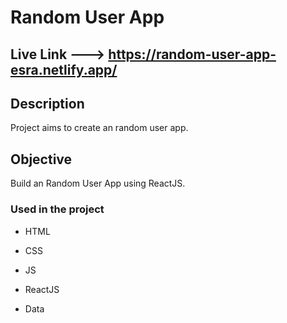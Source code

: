 # Random User App

## Live Link ---> https://random-user-app-esra.netlify.app/

## Description

Project aims to create an random user app.

## Objective

Build an  Random User App using ReactJS.

### Used in the project

- HTML

- CSS

- JS

- ReactJS

- Data
